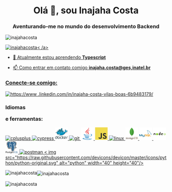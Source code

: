 <h1 align="center">Olá 👋, sou Inajaha Costa</h1>
<h3 align="center">Aventurando-me no mundo do desenvolvimento Backend</h3>

<p align="left"> <img src ="https://komarev.com/ghpvc/?username=inajahacosta&label=Profile%20views&color=0e75b6&style=flat" alt="inajahacosta" /> </p>

<p align="left"> <a href="https ://github.com/ryo-ma/github-profile-trophy"><img src="https://github-profile-trophy.vercel.app/?username=inajahacosta" alt="inajahacosta" />< /a> </p>

- 🌱 Atualmente estou aprendendo **Typescript**

- 📫 Como entrar em contato comigo **inajaha.costa@ges,inatel.br**

<h3 align="left">Conecte-se comigo:</h3>
<p alinhar="esquerda">
<a href="https://linkedin.com/in/https://www.linkedin.com/in/inajaha-costa-vilas-boas-6b9483179/" target="blank"><img align="center " src="https://raw.githubusercontent.com/rahuldkjain/github-profile-readme-generator/master/src/images/icons/Social/linked-in-alt.svg" alt="https://www .linkedin.com/in/inajaha-costa-vilas-boas-6b9483179/" height="30" width="40" /></a> </p> <h3 align="left">
Idiomas

e ferramentas: </h3>
<p align="left"> <a href="https://www.w3schools.com/cpp/" target="_blank" rel="noreferrer"> <img src="https://raw.githubusercontent. com/devicons/devicon/master/icons/cplusplus/cplusplus-original.svg" alt="cplusplus" width="40" height="40"/> </a> <a href="https://www. cypress.io" target="_blank" rel="noreferrer"> <img src="https://raw.githubusercontent.com/simple-icons/simple-icons/6e46ec1fc23b60c8fd0d2f2ff46db82e16dbd75f/icons/cypress.svg" alt="cypress " width="40" height="40"/> </a> <a href="https://www.docker.com/" target="_blank" rel="noreferrer"> <img src="https://raw.githubusercontent.com/devicons/devicon/master/icons/docker/docker-original-wordmark.svg" alt=" docker" width="40" height="40"/> </a> <a href="https://git-scm.com/" target="_blank" rel="noreferrer"> <img src=" https://www.vectorlogo.zone/logos/git-scm/git-scm-icon.svg" alt="git" width="40" height="40"/> </a> <a href=" https://www.java.com" target="_blank" rel="noreferrer"> <img src="https://raw.githubusercontent.com/devicons/devicon/master/icons/java/java-original.svg" alt="java" width="40" height="40"/> </a> <a href="https://developer.mozilla.org/en-US/docs/Web/JavaScript" target= "_blank" rel="noreferrer"> <img src="https://raw.githubusercontent.com/devicons/devicon/master/icons/javascript/javascript-original.svg" alt="javascript" width="40" height="40"/> </a> <a href="https://www.linux.org/" target="_blank" rel="noreferrer"> <img src="https://raw.githubusercontent .com/devicons/devicon/master/icons/linux/linux-original.svg" alt="linux" width="40" height="40"/> </a> <a href="https://www .mongodb.com/" target="_blank" rel="noreferrer"> <img src="https://raw.githubusercontent.com/devicons/devicon/master/icons/mongodb/mongodb-original-wordmark.svg" alt ="mongodb" width="40" height="40"/> </a> <a href="https://www.mysql.com/" target="_blank" rel="noreferrer"> <img src ="https://raw.githubusercontent.com/devicons/devicon/master/icons/mysql/mysql-original-wordmark.svg" alt="mysql" width="40" height="40"/> </a > <a href="https://nodejs.org" target="_blank" rel="noreferrer"> <img src="https://raw.githubusercontent.com/devicons/devicon/master/icons/nodejs/nodejs-original-wordmark.svg" alt="nodejs" width="40" height="40"/> </a> <a href="https:// www.postgresql.org" target="_blank" rel="noreferrer"> <img src="https://raw.githubusercontent.com/devicons/devicon/master/icons/postgresql/postgresql-original-wordmark.svg" alt="postgresql" width="40" height="40"/> </a> <a href="https://postman.com" target="_blank" rel="noreferrer"> <img src=" https://www.vectorlogo.zone/logos/getpostman/getpostman-icon.svg" alt="postman" width="40" height="40"/> </a> <a href="https://www.python.org" target="_blank" rel="noreferrer"> < img src="https://raw.githubusercontent.com/devicons/devicon/master/icons/python/python-original.svg" alt="python" width="40" height="40"/> </a > </p>

<p><img align="left" src="https://github-readme-stats.vercel.app/api/top-langs?username=inajahacosta&show_icons=true&locale=en&layout=compact" alt="inajahacosta" /> </p>

<p> <img align="center" src="https://github-readme-stats.vercel.app/api?username=inajahacosta&show_icons=true&locale=en" alt="inajahacosta" /> </p>

<p><img align="center" src="https://github-readme-streak-stats.herokuapp.com/?user=inajahacosta&" alt="inajahacosta" /></p>
